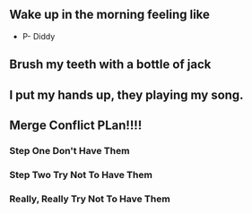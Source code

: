 ## Wake up in the morning feeling like
* P- Diddy

## Brush my teeth with a bottle of jack

## I put my hands up, they playing my song.
## Merge Conflict PLan!!!!

### Step One Don't Have Them
### Step Two Try Not To Have Them
### Really, Really Try Not To Have Them
